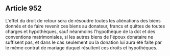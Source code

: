 Article 952
----
L'effet du droit de retour sera de résoudre toutes les aliénations des biens
donnés et de faire revenir ces biens au donateur, francs et quittes de toutes
charges et hypothèques, sauf néanmoins l'hypothèque de la dot et des conventions
matrimoniales, si les autres biens de l'époux donataire ne suffisent pas, et
dans le cas seulement ou la donation lui aura été faite par le même contrat de
mariage duquel résultent ces droits et hypothèques.
